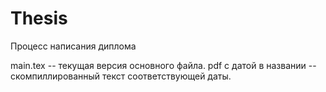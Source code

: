# Thesis
Процесс написания диплома

main.tex -- текущая версия основного файла.
pdf с датой в названии -- скомпиллированный текст соответствующей даты.
